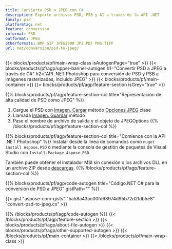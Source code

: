 ```yaml
---
title: Convierte PSD a JPEG con C#
description: Exporte archivos PSD, PSB y AI a través de la API .NET
family: psd
platformtag: net
feature: conversion
informat: PSD
outformat: JPEG
otherformats: BMP GIF JPEG2000 JP2 PDF PNG TIFF
url: net/conversion/psd-to-jpeg/
---
```


{{< blocks/products/pf/main-wrap-class isAutogenPage="true" >}}
{{< blocks/products/pf/agp/upper-banner-autogen h1="Convertir PSD a JPEG a través de C#" h2="API .NET Photoshop para conversión de PSD y PSB a imágenes rasterizadas, incluido JPEG" >}}
{{< blocks/products/pf/main-container >}}
{{< blocks/products/pf/agp/feature-section isGrey="true" >}}

{{% blocks/products/pf/agp/feature-section-col title="Representación de alta calidad de PSD como JPEG" %}}
1. Cargue el PSD con [Imagen. Cargar](https://apireference.aspose.com/psd/net/aspose.psd/image/methods/load/index) método
 [Opciones JPEG](https://apireference.aspose.com/psd/net/aspose.psd.imageoptions/jpegoptions) clase
1. Llamada [Imagen. Guardar](https://apireference.aspose.com/psd/net/aspose.psd/image/methods/save/index) método
1. Pase el nombre de archivo de salida y el objeto de JPEGOptions
{{% /blocks/products/pf/agp/feature-section-col %}}

{{% blocks/products/pf/agp/feature-section-col title="Comience con la API .NET Photoshop" %}}
Instalar desde la línea de comandos como ```nuget install Aspose.PSD``` o mediante la consola de gestión de paquetes de Visual Studio con ```Install-Package Aspose.PSD```

También puede obtener el instalador MSI sin conexión o los archivos DLL en un archivo ZIP desde [descargas](https://releases.aspose.com/psd/net).
{{% /blocks/products/pf/agp/feature-section-col %}}

{{% blocks/products/pf/agp/code-autogen title="Código.NET C# para la conversión de PSD a JPEG" gistPath="" %}}

{{< gist "aspose-com-gists" "5a58a43ac00fd68974d95b72d2fdb5e8" "convert-psd-to-jpeg.cs" >}}

{{% /blocks/products/pf/agp/code-autogen %}}
{{< /blocks/products/pf/agp/feature-section >}}
{{< blocks/products/pf/agp/about-file-autogen >}}
{{< blocks/products/pf/agp/other-supported-autogen >}}
{{< /blocks/products/pf/main-container >}}
{{< /blocks/products/pf/main-wrap-class >}}
